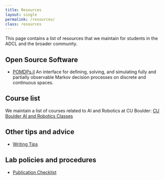 ```yaml
---
title: Resources
layout: single 
permalink: /resources/
class: resources
---
```


This page contains a list of resources that we maintain for students in the ADCL and the broader community.

## Open Source Software

- [POMDPs.jl](https://github.com/JuliaPOMDP/POMDPs.jl) An interface for defining, solving, and simulating fully and partially observable Markov decision processes on discrete and continuous spaces.

## Course list

We maintain a list of courses related to AI and Robotics at CU Boulder: [CU Boulder AI and Robotics Classes](https://docs.google.com/spreadsheets/d/1-7LU1xVnkfJMTRTMNMyoVYBctCAsVx3-fXQbBtrRETk)

## Other tips and advice

- [Writing Tips](/posts/writing)

## Lab policies and procedures

- [Publication Checklist](/posts/publication-checklist)
